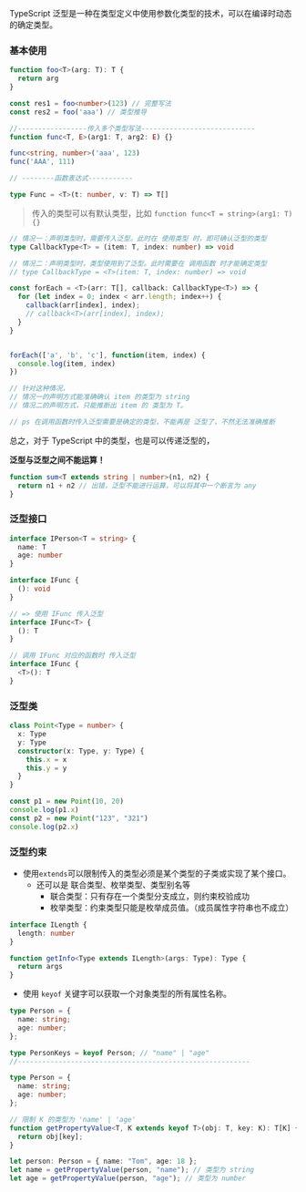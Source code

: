 TypeScript 泛型是一种在类型定义中使用参数化类型的技术，可以在编译时动态的确定类型。
### 基本使用
```typescript
function foo<T>(arg: T): T {
  return arg
}

const res1 = foo<number>(123) // 完整写法
const res2 = foo('aaa') // 类型推导

//-----------------传入多个类型写法----------------------------
function func<T, E>(arg1: T, arg2: E) {}

func<string, number>('aaa', 123)
func('AAA', 111)

// --------函数表达式-----------

type Func = <T>(t: number, v: T) => T[]
```
> 传入的类型可以有默认类型，比如 `function func<T = string>(arg1: T) {}`

```typescript
// 情况一：声明类型时，需要传入泛型。此时在 使用类型 时，即可确认泛型的类型
type CallbackType<T> = (item: T, index: number) => void

// 情况二：声明类型时，类型使用到了泛型。此时需要在 调用函数 时才能确定类型
// type CallbackType = <T>(item: T, index: number) => void

const forEach = <T>(arr: T[], callback: CallbackType<T>) => {
  for (let index = 0; index < arr.length; index++) {
    callback(arr[index], index);
    // callback<T>(arr[index], index);
  }
}


forEach(['a', 'b', 'c'], function(item, index) {
  console.log(item, index)
})

// 针对这种情况，
// 情况一的声明方式能准确确认 item 的类型为 string
// 情况二的声明方式，只能推断出 item 的 类型为 T。

// ps 在调用函数时传入泛型需要是确定的类型，不能再是 泛型了，不然无法准确推断
```
总之，对于 TypeScript 中的类型，也是可以传递泛型的，

**泛型与泛型之间不能运算！**
```typescript
function sum<T extends string | number>(n1, n2) {
  return n1 + n2 // 出错，泛型不能进行运算，可以将其中一个断言为 any
}

```
### 泛型接口
```typescript
interface IPerson<T = string> {
  name: T
  age: number
}
```
```typescript
interface IFunc {
  (): void
}

// => 使用 IFunc 传入泛型
interface IFunc<T> {
  (): T
}

// 调用 IFunc 对应的函数时 传入泛型
interface IFunc {
  <T>(): T
}
```
### 泛型类
```typescript
class Point<Type = number> {
  x: Type
  y: Type
  constructor(x: Type, y: Type) {
    this.x = x
    this.y = y
  }
}

const p1 = new Point(10, 20)
console.log(p1.x)
const p2 = new Point("123", "321")
console.log(p2.x)
```
### 泛型约束

- 使用`extends`可以限制传入的类型必须是某个类型的子类或实现了某个接口。
   - 还可以是 联合类型、枚举类型、类型别名等
      - 联合类型：只有存在一个类型分支成立，则约束校验成功
      - 枚举类型：约束类型只能是枚举成员值。（成员属性字符串也不成立）
```typescript
interface ILength {
  length: number
}

function getInfo<Type extends ILength>(args: Type): Type {
  return args
}
```

- 使用 `keyof` 关键字可以获取一个对象类型的所有属性名称。
```typescript
type Person = {
  name: string;
  age: number;
};

type PersonKeys = keyof Person; // "name" | "age"
//---------------------------------------------------------

type Person = {
  name: string;
  age: number;
};

// 限制 K 的类型为 'name' | 'age'
function getPropertyValue<T, K extends keyof T>(obj: T, key: K): T[K] { 
  return obj[key];
}

let person: Person = { name: "Tom", age: 18 };
let name = getPropertyValue(person, "name"); // 类型为 string
let age = getPropertyValue(person, "age"); // 类型为 number
```
